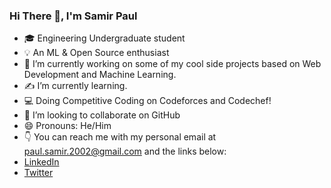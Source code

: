 
### Hi There 👋,  I'm Samir Paul 

- 🎓 Engineering Undergraduate student
- 💡 An ML & Open Source enthusiast
- 🔭 I’m currently working on some of my cool side projects based on Web Development and Machine Learning.
- ✍️ I’m currently learning.
- 💻 Doing Competitive Coding on Codeforces and Codechef!
- 👯 I’m looking to collaborate on GitHub
- 😄 Pronouns:  He/Him
- 👇 You can reach me with my personal email at  paul.samir.2002@gmail.com and the links below:
- [LinkedIn](https://www.linkedin.com/in/samirpaul/)
- [Twitter](https://twitter.com/SamirPaul01)

